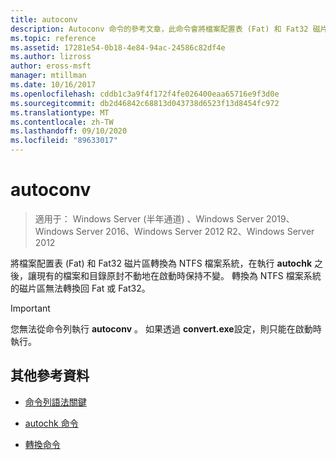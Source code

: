 ```yaml
---
title: autoconv
description: Autoconv 命令的參考文章，此命令會將檔案配置表 (Fat) 和 Fat32 磁片區轉換為 NTFS 檔案系統。
ms.topic: reference
ms.assetid: 17281e54-0b18-4e84-94ac-24586c82df4e
ms.author: lizross
author: eross-msft
manager: mtillman
ms.date: 10/16/2017
ms.openlocfilehash: cddb1c3a9f4f172f4fe026400eaa65716e9f3d0e
ms.sourcegitcommit: db2d46842c68813d043738d6523f13d8454fc972
ms.translationtype: MT
ms.contentlocale: zh-TW
ms.lasthandoff: 09/10/2020
ms.locfileid: "89633017"
---
```

# <a name="autoconv"></a>autoconv

> 適用于： Windows Server (半年通道) 、Windows Server 2019、Windows Server 2016、Windows Server 2012 R2、Windows Server 2012

將檔案配置表 (Fat) 和 Fat32 磁片區轉換為 NTFS 檔案系統，在執行 **autochk** 之後，讓現有的檔案和目錄原封不動地在啟動時保持不變。 轉換為 NTFS 檔案系統的磁片區無法轉換回 Fat 或 Fat32。

> [!IMPORTANT]
> 您無法從命令列執行 **autoconv** 。 如果透過 **convert.exe**設定，則只能在啟動時執行。

## <a name="additional-references"></a>其他參考資料

- [命令列語法關鍵](command-line-syntax-key.md)

- [autochk 命令](autochk.md)

- [轉換命令](convert.md)
